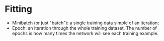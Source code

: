 # Fitting

- Minibatch (or just "batch"): a single training data simple of an iteration;
- Epoch: an iteration through the whole training dataset. The number of epochs
  is how many times the network will see each training example.
